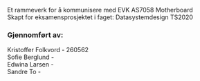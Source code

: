 Et rammeverk for å kommunisere med EVK AS7058 Motherboard <br />
Skapt for eksamensprosjektet i faget: Datasystemdesign TS2020 <br /> 
<h3>Gjennomført av:</h3>
Kristoffer Folkvord - 260562 <br />
Sofie Berglund - <br />
Edwina Larsen - <br />
Sandre To - <br />
